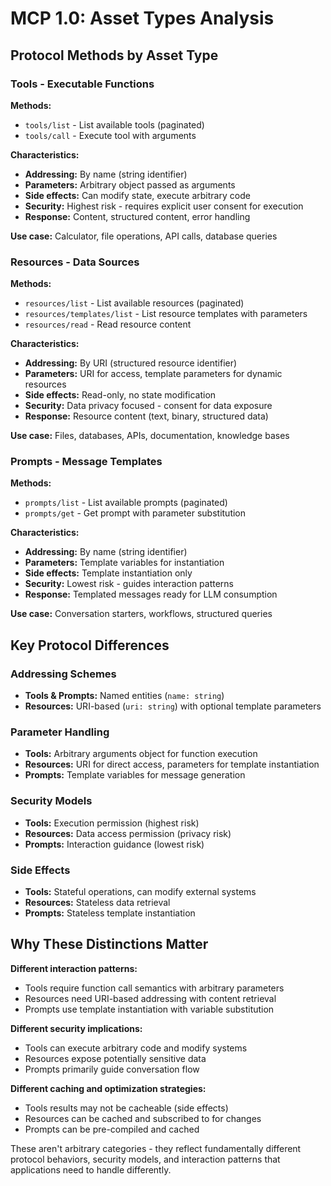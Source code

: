 # MCP 1.0: Asset Types Analysis

## Protocol Methods by Asset Type

### Tools - Executable Functions

**Methods:**

- `tools/list` - List available tools (paginated)
- `tools/call` - Execute tool with arguments

**Characteristics:**

- **Addressing:** By name (string identifier)
- **Parameters:** Arbitrary object passed as arguments
- **Side effects:** Can modify state, execute arbitrary code
- **Security:** Highest risk - requires explicit user consent for execution
- **Response:** Content, structured content, error handling

**Use case:** Calculator, file operations, API calls, database queries

### Resources - Data Sources

**Methods:**

- `resources/list` - List available resources (paginated)
- `resources/templates/list` - List resource templates with parameters
- `resources/read` - Read resource content

**Characteristics:**

- **Addressing:** By URI (structured resource identifier)
- **Parameters:** URI for access, template parameters for dynamic resources
- **Side effects:** Read-only, no state modification
- **Security:** Data privacy focused - consent for data exposure
- **Response:** Resource content (text, binary, structured data)

**Use case:** Files, databases, APIs, documentation, knowledge bases

### Prompts - Message Templates

**Methods:**

- `prompts/list` - List available prompts (paginated)  
- `prompts/get` - Get prompt with parameter substitution

**Characteristics:**

- **Addressing:** By name (string identifier)
- **Parameters:** Template variables for instantiation
- **Side effects:** Template instantiation only
- **Security:** Lowest risk - guides interaction patterns
- **Response:** Templated messages ready for LLM consumption

**Use case:** Conversation starters, workflows, structured queries

## Key Protocol Differences

### Addressing Schemes

- **Tools & Prompts:** Named entities (`name: string`)
- **Resources:** URI-based (`uri: string`) with optional template parameters

### Parameter Handling

- **Tools:** Arbitrary arguments object for function execution
- **Resources:** URI for direct access, parameters for template instantiation
- **Prompts:** Template variables for message generation

### Security Models

- **Tools:** Execution permission (highest risk)
- **Resources:** Data access permission (privacy risk)
- **Prompts:** Interaction guidance (lowest risk)

### Side Effects

- **Tools:** Stateful operations, can modify external systems
- **Resources:** Stateless data retrieval
- **Prompts:** Stateless template instantiation

## Why These Distinctions Matter

**Different interaction patterns:**

- Tools require function call semantics with arbitrary parameters
- Resources need URI-based addressing with content retrieval
- Prompts use template instantiation with variable substitution

**Different security implications:**

- Tools can execute arbitrary code and modify systems
- Resources expose potentially sensitive data
- Prompts primarily guide conversation flow

**Different caching and optimization strategies:**

- Tools results may not be cacheable (side effects)
- Resources can be cached and subscribed to for changes
- Prompts can be pre-compiled and cached

These aren't arbitrary categories - they reflect fundamentally different protocol behaviors, security models, and interaction patterns that applications need to handle differently.
